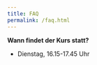 ```yaml
---
title: FAQ
permalink: /faq.html
---
```


**Wann findet der Kurs statt?**
  * Dienstag, 16.15-17.45 Uhr

